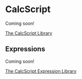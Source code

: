 # CalcScript

Coming soon!

[The CalcScript Library](https://craigahobbs.github.io/calc-script/library/)


## Expressions

Coming soon!

[The CalcScript Expression Library](https://craigahobbs.github.io/calc-script/library/expression.html)
